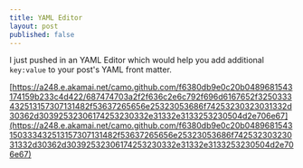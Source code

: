 ```yaml
---
title: YAML Editor
layout: post
published: false
---
```

I just pushed in an YAML Editor which would help you add additional `key:value` to your post's YAML front matter.

[https://a248.e.akamai.net/camo.github.com/f6380db9e0c20b0489681543174159b233c4d422/687474703a2f2f636c2e6c792f696d6167652f3250333432513157307131482f53637265656e25323053686f74253230323031332d30362d30392532306174253230332e31332e3133253230504d2e706e67](https://a248.e.akamai.net/camo.github.com/f6380db9e0c20b0489681543150333432513157307131482f53637265656e25323053686f74253230323031332d30362d30392532306174253230332e31332e3133253230504d2e706e67)